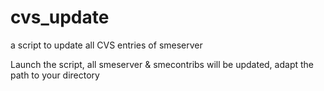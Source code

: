 cvs_update
==========

a script to update all CVS entries of smeserver


Launch the script, all smeserver & smecontribs will be updated, adapt the path to your directory
